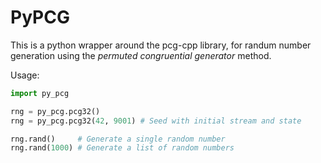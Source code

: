 # PyPCG

This is a python wrapper around the pcg-cpp library, for randum number generation using the _permuted congruential generator_ method.

Usage:

```python
import py_pcg

rng = py_pcg.pcg32()
rng = py_pcg.pcg32(42, 9001) # Seed with initial stream and state

rng.rand()     # Generate a single random number
rng.rand(1000) # Generate a list of random numbers
```